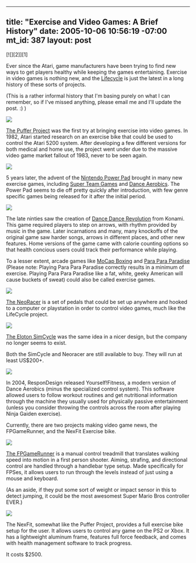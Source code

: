 
--- 
title: "Exercise and Video Games: A Brief History"
date: 2005-10-06 10:56:19 -07:00
mt_id: 387
layout: post
---
<div class='PostIcon' markdown='1'>[![][2]][1]</div>

Ever since the Atari, game manufacturers have been trying to find new ways to get players healthy while keeping the games entertaining. Exercise in video games is nothing new, and the [Lifecycle][3] is just the latest in a long history of these sorts of projects.

(This is a rather informal history that I'm basing purely on what I can remember, so if I've missed anything, please email me and I'll update the post. :) ) 

![][4]

[The Puffer Project][5] was the first try at bringing exercise into video games. In 1982, Atari started research on an exercise bike that could be used to control the Atari 5200 system. After developing a few different versions for both medical and home use, the project went under due to the massive video game market fallout of 1983, never to be seen again.

![][6]

5 years later, the advent of the [Nintendo Power Pad][7] brought in many new exercise games, including [Super Team Games][8] and [Dance Aerobics][9]. The Power Pad seems to die off pretty quickly after introduction, with few genre specific games being released for it after the initial period.

![][10]

The late ninties saw the creation of [Dance Dance Revolution][11] from Konami. This game required players to step on arrows, with rhythm provided by music in the game. Later incarnations and many, many knockoffs of the original game saw harder songs, arrows in different places, and other new features. Home versions of the game came with calorie counting options so that health concious users could track their performance while playing. 

To a lesser extent, arcade games like [MoCap Boxing][12] and [Para Para Paradise][13] (Please note: Playing Para Para Paradise correctly results in a minimum of exercise. Playing Para Para Paradise like a fat, white, geeky American will cause buckets of sweat) could also be called exercise games.

![][14]

[The NeoRacer][15] is a set of pedals that could be set up anywhere and hooked to a computer or playstation in order to control video games, much like the LifeCycle project. 

![][16]

[The Eloton SimCycle][17] was the same idea in a nicer design, but the company no longer seems to exist. 

Both the SimCycle and Neoracer are still available to buy. They will run at least US$200+.

![][18]

In 2004, ResponDesign released Yourself!Fitness, a modern version of Dance Aerobics (minus the specialized control system). This software allowed users to follow workout routines and get nutritional information through the machine they usually used for physically passive entertainment (unless you consider throwing the controls across the room after playing Ninja Gaiden exercise).

Currently, there are two projects making video game news, the FPGameRunner, and the NexFit Exercise bike.

![][19]

[The FPGameRunner][20] is a manual control treadmill that translates walking speed into motion in a first person shooter. Aiming, strafing, and directional control are handled through a handlebar type setup. Made specifically for FPSes, it allows users to run through the levels instead of just using a mouse and keyboard.

(As an aside, if they put some sort of weight or impact sensor in this to detect jumping, it could be the most awesomest Super Mario Bros controller EVER.)

![][21]

The NexFit, somewhat like the Puffer Project, provides a full exercise bike setup for the user. It allows users to control any game on the PS2 or Xbox. It has a lightweight aluminum frame, features full force feedback, and comes with health management software to track progress.

It costs $2500.

   [1]: http://images.nonpolynomial.com/nonpolynomial.com/blog/exercise_vg.jpg
   [2]: http://www.nonpolynomial.com/archives/2005/10/exercise_vg.php
   [3]: http://
   [4]: http://images.nonpolynomial.com/nonpolynomial.com/blog/exercise_vg/puffer.jpg
   [5]: http://www.atarihq.com/othersec/puffer/
   [6]: http://images.nonpolynomial.com/nonpolynomial.com/blog/exercise_vg/powerpad.jpg
   [7]: http://www.gamersgraveyard.com/repository/nes/peripherals/powerpad.html
   [8]: http://www.planetnintendo.com/nindb/nes/un.shtml
   [9]: http://www.planetnintendo.com/nindb/nes/ae.shtml
   [10]: http://images.nonpolynomial.com/nonpolynomial.com/blog/exercise_vg/ddr.jpg
   [11]: http://en.wikipedia.org/wiki/Dance_Dance_Revolution
   [12]: http://www.klov.com/game_detail.php?letter=M&game_id=8724
   [13]: http://www.channelbeat.com/products/dance/para_para__paradise_series.html
   [14]: http://images.nonpolynomial.com/nonpolynomial.com/blog/exercise_vg/neoracer.jpg
   [15]: http://www.neoracer.com/
   [16]: http://images.nonpolynomial.com/nonpolynomial.com/blog/exercise_vg/eloton.jpg
   [17]: http://www.amazon.com/exec/obidos/tg/detail/-/B0001SJZD4/002-1896665-7767263?v=glance
   [18]: http://images.nonpolynomial.com/nonpolynomial.com/blog/exercise_vg/yourself.jpg
   [19]: http://images.nonpolynomial.com/nonpolynomial.com/blog/exercise_vg/fpgamerunner.jpg
   [20]: http://www.fpgamerunner.com
   [21]: http://images.nonpolynomial.com/nonpolynomial.com/blog/exercise_vg/nexfit.jpg

